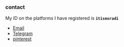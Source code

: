 ### contact
My ID on the platforms I have registered is **`itismoradi`**

- <a href="mailto:someone@yoursite.com">Email</a>
- <a href="t.me/itismoradi">Telegram</a>
- <a href="pinterest.com/itismoradi">pinterest</a>
